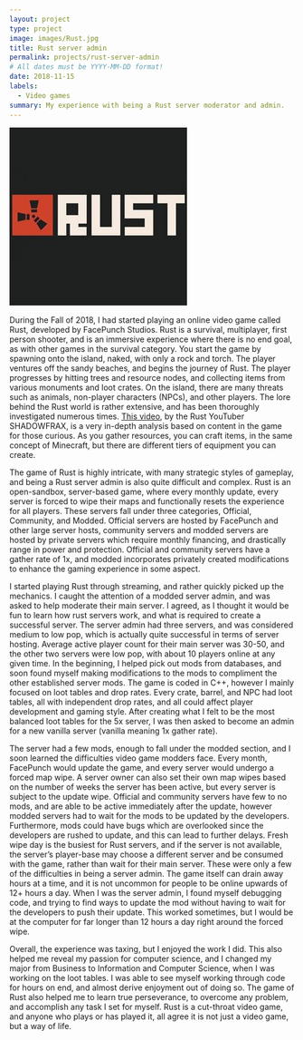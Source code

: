```yaml
---
layout: project
type: project
image: images/Rust.jpg
title: Rust server admin
permalink: projects/rust-server-admin
# All dates must be YYYY-MM-DD format!
date: 2018-11-15
labels:
  - Video games
summary: My experience with being a Rust server moderator and admin.
---
```


<img class="ui medium left floated image" src="../images/Rust.jpg">

During the Fall of 2018, I had started playing an online video game called Rust, developed by FacePunch Studios. Rust is a survival, multiplayer, first person shooter, and is an immersive experience where there is no end goal, as with other games in the survival category. You start the game by spawning onto the island, naked, with only a rock and torch. The player ventures off the sandy beaches, and begins the journey of Rust. The player progresses by hitting trees and resource nodes, and collecting items from various monuments and loot crates. On the island, there are many threats such as animals, non-player characters (NPCs), and other players. The lore behind the Rust world is rather extensive, and has been thoroughly investigated numerous times. [This video](https://www.youtube.com/watch?v=363HZguI4CE&ab_channel=SHADOWFRAX), by the Rust YouTuber SHADOWFRAX, is a very in-depth analysis based on content in the game for those curious. As you gather resources, you can craft items, in the same concept of Minecraft, but there are different tiers of equipment you can create.

The game of Rust is highly intricate, with many strategic styles of gameplay, and being a Rust server admin is also quite difficult and complex. Rust is an open-sandbox, server-based game, where every monthly update, every server is forced to wipe their maps and functionally resets the experience for all players. These servers fall under three categories, Official, Community, and Modded. Official servers are hosted by FacePunch and other large server hosts, community servers and modded servers are hosted by private servers which require monthly financing, and drastically range in power and protection. Official and community servers have a gather rate of 1x, and modded incorporates privately created modifications to enhance the gaming experience in some aspect.

I started playing Rust through streaming, and rather quickly picked up the mechanics. I caught the attention of a modded server admin, and was asked to help moderate their main server. I agreed, as I thought it would be fun to learn how rust servers work, and what is required to create a successful server. The server admin had three servers, and was considered medium to low pop, which is actually quite successful in terms of server hosting. Average active player count for their main server was 30-50, and the other two servers were low pop, with about 10 players online at any given time. In the beginning, I helped pick out mods from databases, and soon found myself making modifications to the mods to compliment the other established server mods. The game is coded in C++, however I mainly focused on loot tables and drop rates. Every crate, barrel, and NPC had loot tables, all with independent drop rates, and all could affect player development and gaming style. After creating what I felt to be the most balanced loot tables for the 5x server, I was then asked to become an admin for a new vanilla server (vanilla meaning 1x gather rate).

The server had a few mods, enough to fall under the modded section, and I soon learned the difficulties video game modders face. Every month, FacePunch would update the game, and every server would undergo a forced map wipe. A server owner can also set their own map wipes based on the number of weeks the server has been active, but every server is subject to the update wipe. Official and community servers have few to no mods, and are able to be active immediately after the update, however modded servers had to wait for the mods to be updated by the developers. Furthermore, mods could have bugs which are overlooked since the developers are rushed to update, and this can lead to further delays. Fresh wipe day is the busiest for Rust servers, and if the server is not available, the server’s player-base may choose a different server and be consumed with the game, rather than wait for their main server. These were only a few of the difficulties in being a server admin. The game itself can drain away hours at a time, and it is not uncommon for people to be online upwards of 12+ hours a day. When I was the server admin, I found myself debugging code, and trying to find ways to update the mod without having to wait for the developers to push their update. This worked sometimes, but I would be at the computer for far longer than 12 hours a day right around the forced wipe. 

Overall, the experience was taxing, but I enjoyed the work I did. This also helped me reveal my passion for computer science, and I changed my major from Business to Information and Computer Science, when I was working on the loot tables. I was able to see myself working through code for hours on end, and almost derive enjoyment out of doing so. The game of Rust also helped me to learn true perseverance, to overcome any problem, and accomplish any task I set for myself. Rust is a cut-throat video game, and anyone who plays or has played it, all agree it is not just a video game, but a way of life.
